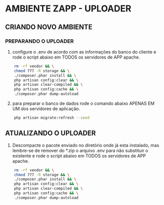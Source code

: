 # AMBIENTE ZAPP - UPLOADER

## CRIANDO NOVO AMBIENTE

### PREPARANDO O UPLOADER

1. configure o .env de acordo com as informações do banco do cliente e rode o script abaixo em TODOS os servidores de APP apache.

```sh
    rm -rf vendor && \
    chmod 777 -R storage && \
    ./composer.phar install && \
    php artisan config:clear && \
    php artisan clear-compiled && \
    php artisan config:cache && \
    ./composer.phar dump-autoload
```

2. para preparar o banco de dados rode o comando abaixo APENAS EM UM dos servidores de aplicação.

```sh
    php artisan migrate:refresh --seed
```

## ATUALIZANDO O UPLOADER

1. Descompacte o pacote enviado no diretório onde já esta instalado, mas lembre-se de remover do *.zip o arquivo .env para não substituir o existente e rode o script abaixo em TODOS os servidores de APP apache.

```sh
    rm -rf vendor && \
    chmod 777 -R storage && \
    ./composer.phar install && \
    php artisan config:clear && \
    php artisan clear-compiled && \
    php artisan config:cache && \
    ./composer.phar dump-autoload
```
